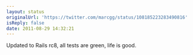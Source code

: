 ```yaml
---
layout: status
originalUrl: 'https://twitter.com/marcgg/status/108185223283490816'
isReply: false
date: 2011-08-29 14:32:21
---
```


Updated to Rails rc8, all tests are green, life is good.
